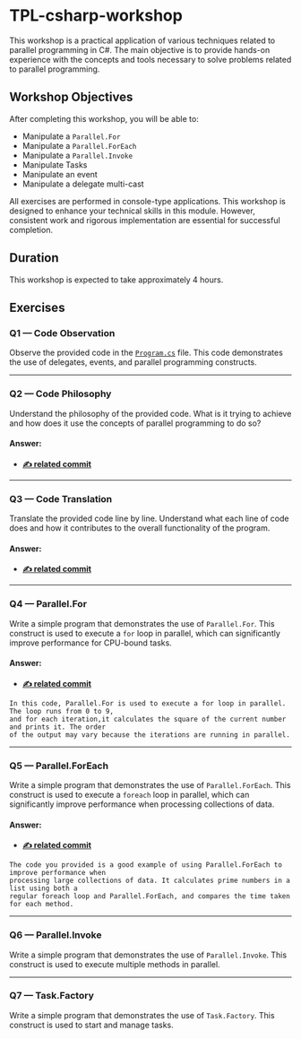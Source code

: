 ﻿# TPL-csharp-workshop

This workshop is a practical application of various techniques related to parallel programming in C#. The main objective is to provide hands-on experience with the concepts and tools necessary to solve problems related to parallel programming.

## Workshop Objectives

After completing this workshop, you will be able to:

- Manipulate a `Parallel.For`
- Manipulate a `Parallel.ForEach`
- Manipulate a `Parallel.Invoke`
- Manipulate Tasks
- Manipulate an event
- Manipulate a delegate multi-cast

All exercises are performed in console-type applications. This workshop is designed to enhance your technical skills in this module. However, consistent work and rigorous implementation are essential for successful completion.

## Duration

This workshop is expected to take approximately 4 hours.

## Exercises

### Q1 — Code Observation

Observe the provided code in the [`Program.cs`](https://github.com/sikatikenmogne/TPL-csharp-workshop/commit/ba841952320025a2d565df6f4146fbba2fb42fdd?diff=unified&w=0#diff-0b69b473fe937040615d69f606751f61ddbc2e3a1849360ff2456c22afe88c0b) file. This code demonstrates the use of delegates, events, and parallel programming constructs.

---

### Q2 — Code Philosophy

Understand the philosophy of the provided code. What is it trying to achieve and how does it use the concepts of parallel programming to do so?

#### Answer:
- **[✍️ related commit](https://github.com/sikatikenmogne/TPL-csharp-workshop/tree/2-code-philosophy?tab=readme-ov-file#answer)**

---

### Q3 — Code Translation

Translate the provided code line by line. Understand what each line of code does and how it contributes to the overall functionality of the program.

#### Answer:
- **[✍️ related commit](https://github.com/sikatikenmogne/TPL-csharp-workshop/commit/745385944a1d6d6db7a35e16835cb0e7833d73d1?diff=unified&w=1)**

---

### Q4 — Parallel.For

Write a simple program that demonstrates the use of `Parallel.For`. This construct is used to execute a `for` loop in parallel, which can significantly improve performance for CPU-bound tasks.

#### Answer:
- **[✍️ related commit](https://github.com/sikatikenmogne/TPL-csharp-workshop/commit/fbaf0b4efe1f2f170e37a0b46c6d26ed8560a2f4?diff=split&w=1)**

```text
In this code, Parallel.For is used to execute a for loop in parallel. The loop runs from 0 to 9,
and for each iteration,it calculates the square of the current number and prints it. The order 
of the output may vary because the iterations are running in parallel.
```

---

### Q5 — Parallel.ForEach

Write a simple program that demonstrates the use of `Parallel.ForEach`. This construct is used to execute a `foreach` loop in parallel, which can significantly improve performance when processing collections of data.

#### Answer:
- **[✍️ related commit](https://github.com/sikatikenmogne/TPL-csharp-workshop/commit/14e4ef436304fcff6318116eeb13bb873453e878#diff-0b69b473fe937040615d69f606751f61ddbc2e3a1849360ff2456c22afe88c0b)**

```text
The code you provided is a good example of using Parallel.ForEach to improve performance when
processing large collections of data. It calculates prime numbers in a list using both a 
regular foreach loop and Parallel.ForEach, and compares the time taken for each method.
```

---

### Q6 — Parallel.Invoke

Write a simple program that demonstrates the use of `Parallel.Invoke`. This construct is used to execute multiple methods in parallel.

---

### Q7 — Task.Factory

Write a simple program that demonstrates the use of `Task.Factory`. This construct is used to start and manage tasks.